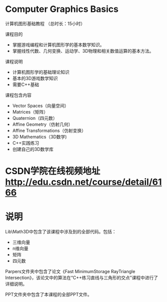 ﻿# Computer Graphics Basics
计算机图形基础教程 （总时长：15小时）

课程目的
- 掌握游戏编程和计算机图形学的基本数学知识。
- 掌握线性代数、几何变换、运动学、3D物理和相关数值运算的基本方法。

课程说明
- 计算机图形学的基础理论知识
- 基本的3D游戏数学知识
- 需要C++基础

课程包含内容
- Vector Spaces（向量空间）
- Matrices（矩阵）
- Quaternion（四元数）
- Affine Geometry（仿射几何）
- Affine Transformations（仿射变换）
- 3D Mathematics（3D数学)
- C++实践练习
- 创建自己的3D数学库



# CSDN学院在线视频地址 http://edu.csdn.net/course/detail/6166



# 说明
Lib\Math3D中包含了该课程中涉及到的全部代码。包括：
- 三维向量
- n维向量
- 矩阵
- 四元数

Parpers文件夹中包含了论文《Fast MinimumStorage RayTriangle Intersection》，该论文中的算法在“C++练习直线与三角形的交点”课程中进行了详细说明。

PPT文件夹中包含了本课程的全部PPT文件。
